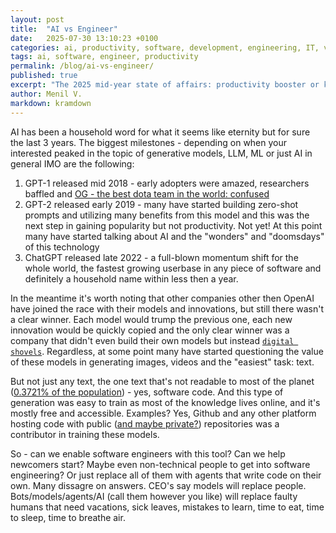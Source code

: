 ```yaml
---
layout: post
title:  "AI vs Engineer"
date:   2025-07-30 13:10:23 +0100
categories: ai, productivity, software, development, engineering, IT, vibe coding
tags: ai, software, engineer, productivity
permalink: /blog/ai-vs-engineer/
published: true
excerpt: "The 2025 mid-year state of affairs: productivity booster or killer?"
author: Menil V.
markdown: kramdown
---
```


AI has been a household word for what it seems like eternity but for sure the last 3 years. The biggest milestones - depending on when your interested peaked in the topic of generative models, LLM, ML or just AI in general IMO are the following:

1. GPT-1 released mid 2018 - early adopters were amazed, researchers baffled and [OG - the best dota team in the world: confused](https://www.youtube.com/watch?v=pkGa8ICQJS8)
2. GPT-2 released early 2019 - many have started building zero-shot prompts and utilizing many benefits from this model and this was the next step in gaining popularity but not productivity. Not yet! At this point many have started talking about AI and the "wonders" and "doomsdays" of this technology
3. ChatGPT released late 2022 - a full-blown momentum shift for the whole world, the fastest growing userbase in any piece of software and definitely a household name within less then a year.

In the meantime it's worth noting that other companies other then OpenAI have joined the race with their models and innovations, but still there wasn't a clear winner. Each model would trump the previous one, each new innovation would be quickly copied and the only clear winner was a company that didn't even build their own models but instead [`digital shovels`](https://www.nvidia.com/). Regardless, at some point many have started questioning the value of these models in generating images, videos and the "easiest" task: text.

But not just any text, the one text that's not readable to most of the planet ([0.3721% of the population](https://www.quora.com/How-many-people-on-earth-know-computer-programming)) - yes, software code. And this type of generation was easy to train as most of the knowledge lives online, and it's mostly free and accessible. Examples? Yes, Github and any other platform hosting code with public ([and maybe private?](https://news.ycombinator.com/item?id=36185372)) repositories was a contributor in training these models.

So - can we enable software engineers with this tool? Can we help newcomers start? Maybe even non-technical people to get into software engineering? Or just replace all of them with agents that write code on their own. Many dissagre on answers. CEO's say models will replace people. Bots/models/agents/AI (call them however you like) will replace faulty humans that need vacations, sick leaves, mistakes to learn, time to eat, time to sleep, time to breathe air.